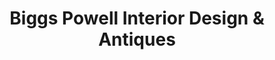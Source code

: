 ---
title: "Biggs Powell Interior Design & Antiques"
url: /charleston/biggs-powell-interior-design-and-antiques/
shop: interior decoration
---